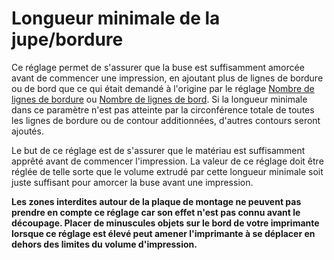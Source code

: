 Longueur minimale de la jupe/bordure
====
Ce réglage permet de s'assurer que la buse est suffisamment amorcée avant de commencer une impression, en ajoutant plus de lignes de bordure ou de bord que ce qui était demandé à l'origine par le réglage [Nombre de lignes de bordure](skirt_line_count.md) ou [Nombre de lignes de bord](brim_line_count.md). Si la longueur minimale dans ce paramètre n'est pas atteinte par la circonférence totale de toutes les lignes de bordure ou de contour additionnées, d'autres contours seront ajoutés.

Le but de ce réglage est de s'assurer que le matériau est suffisamment apprêté avant de commencer l'impression. La valeur de ce réglage doit être réglée de telle sorte que le volume extrudé par cette longueur minimale soit juste suffisant pour amorcer la buse avant une impression.

**Les zones interdites autour de la plaque de montage ne peuvent pas prendre en compte ce réglage car son effet n'est pas connu avant le découpage. Placer de minuscules objets sur le bord de votre imprimante lorsque ce réglage est élevé peut amener l'imprimante à se déplacer en dehors des limites du volume d'impression.**
